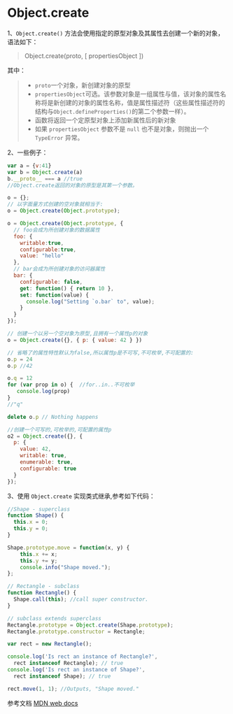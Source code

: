 # Object.create

1、`Object.create()` 方法会使用指定的原型对象及其属性去创建一个新的对象，语法如下：

> Object.create(proto, [ propertiesObject ])

其中：

>* `proto`一个对象，新创建对象的原型
>* `propertiesObject`可选。该参数对象是一组属性与值，该对象的属性名称将是新创建的对象的属性名称，值是属性描述符（这些属性描述符的结构与`Object.defineProperties()`的第二个参数一样）。
>* 函数将返回一个定原型对象上添加新属性后的新对象
>* 如果 `propertiesObject` 参数不是 `null` 也不是对象，则抛出一个 `TypeError` 异常。

2、一些例子：

```javascript
var a = {v:41}
var b = Object.create(a)
b.__proto__ === a //true 
//Object.create返回的对象的原型是其第一个参数。
```

```javascript
o = {};
// 以字面量方式创建的空对象就相当于:
o = Object.create(Object.prototype);
```

```javascript
o = Object.create(Object.prototype, {
  // foo会成为所创建对象的数据属性
  foo: { 
    writable:true,
    configurable:true,
    value: "hello" 
  },
  // bar会成为所创建对象的访问器属性
  bar: {
    configurable: false,
    get: function() { return 10 },
    set: function(value) {
      console.log("Setting `o.bar` to", value);
    }
  }
});
```

```javascript
// 创建一个以另一个空对象为原型,且拥有一个属性p的对象
o = Object.create({}, { p: { value: 42 } })

// 省略了的属性特性默认为false,所以属性p是不可写,不可枚举,不可配置的:
o.p = 24
o.p //42

o.q = 12
for (var prop in o) {  //for..in..不可枚举
   console.log(prop)
}
//"q"

delete o.p // Nothing happens
```

```javascript
//创建一个可写的,可枚举的,可配置的属性p
o2 = Object.create({}, {
  p: {
    value: 42, 
    writable: true,
    enumerable: true,
    configurable: true 
  } 
});
```

3、使用 `Object.create` 实现类式继承,参考如下代码：

```javascript
//Shape - superclass
function Shape() {
  this.x = 0;
  this.y = 0;
}

Shape.prototype.move = function(x, y) {
    this.x += x;
    this.y += y;
    console.info("Shape moved.");
};

// Rectangle - subclass
function Rectangle() {
  Shape.call(this); //call super constructor.
}

// subclass extends superclass
Rectangle.prototype = Object.create(Shape.prototype);
Rectangle.prototype.constructor = Rectangle;

var rect = new Rectangle();

console.log('Is rect an instance of Rectangle?',
  rect instanceof Rectangle); // true
console.log('Is rect an instance of Shape?',
  rect instanceof Shape); // true

rect.move(1, 1); //Outputs, "Shape moved."
```

参考文档
[MDN web docs](https://developer.mozilla.org/zh-CN/docs/Web/JavaScript/Reference/Global_Objects/Object/create)